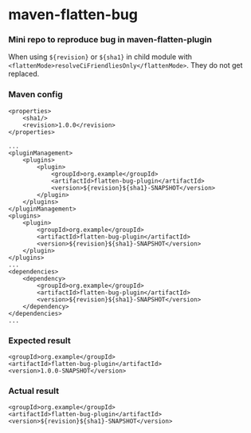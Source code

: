 # maven-flatten-bug
### Mini repo to reproduce bug in maven-flatten-plugin

When using `${revision}` or `${sha1}` in child module with `<flattenMode>resolveCiFriendliesOnly</flattenMode>`. They do not get replaced.

### Maven config
```
<properties>
    <sha1/>
    <revision>1.0.0</revision>
</properties>
```
```
...
<pluginManagement>
    <plugins>
        <plugin>
            <groupId>org.example</groupId>
            <artifactId>flatten-bug-plugin</artifactId>
            <version>${revision}${sha1}-SNAPSHOT</version>
        </plugin>
    </plugins>
</pluginManagement>
<plugins>
    <plugin>
        <groupId>org.example</groupId>
        <artifactId>flatten-bug-plugin</artifactId>
        <version>${revision}${sha1}-SNAPSHOT</version>
    </plugin>
</plugins>
...
<dependencies>
    <dependency>
        <groupId>org.example</groupId>
        <artifactId>flatten-bug-plugin</artifactId>
        <version>${revision}${sha1}-SNAPSHOT</version>
    </dependency>
</dependencies>
...
```

### Expected result
```
<groupId>org.example</groupId>
<artifactId>flatten-bug-plugin</artifactId>
<version>1.0.0-SNAPSHOT</version>
```

### Actual result
```
<groupId>org.example</groupId>
<artifactId>flatten-bug-plugin</artifactId>
<version>${revision}${sha1}-SNAPSHOT</version>
```
